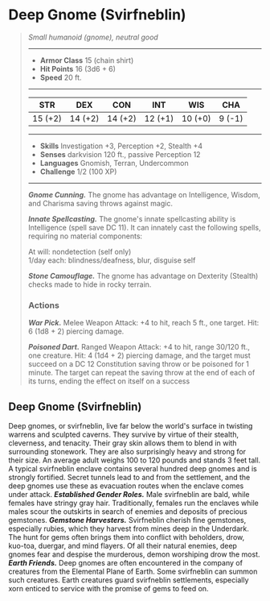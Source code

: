 # Deep Gnome (Svirfneblin)
>*Small humanoid (gnome), neutral good*
>___
>- **Armor Class** 15 (chain shirt)
>- **Hit Points** 16 (3d6 + 6)
>- **Speed** 20 ft.
>___
>|STR|DEX|CON|INT|WIS|CHA|
>|:---:|:---:|:---:|:---:|:---:|:---:|
>|15 (+2)|14 (+2)|14 (+2)|12 (+1)|10 (+0)|9 (-1)|
>___
>- **Skills** Investigation +3, Perception +2, Stealth +4
>- **Senses** darkvision 120 ft., passive Perception 12
>- **Languages** Gnomish, Terran, Undercommon
>- **Challenge** 1/2 (100 XP)
>___
>***Gnome Cunning.*** The gnome has advantage on Intelligence, Wisdom, and Charisma saving throws against magic.  
>
>***Innate Spellcasting.*** The gnome's innate spellcasting ability is Intelligence (spell save DC 11). It can innately cast the following spells, requiring no material components:  
>
>At will: nondetection (self only)  
>1/day each: blindness/deafness, blur, disguise self  
>
>
>***Stone Camouflage.*** The gnome has advantage on Dexterity (Stealth) checks made to hide in rocky terrain.  
>
>### Actions
>***War Pick.*** Melee Weapon Attack: +4 to hit, reach 5 ft., one target. Hit: 6 (1d8 + 2) piercing damage.  
>
>***Poisoned Dart.*** Ranged Weapon Attack: +4 to hit, range 30/120 ft., one creature. Hit: 4 (1d4 + 2) piercing damage, and the target must succeed on a DC 12 Constitution saving throw or be poisoned for 1 minute. The target can repeat the saving throw at the end of each of its turns, ending the effect on itself on a success
## Deep Gnome (Svirfneblin)
Deep gnomes, or svirfneblin, live far below the world's surface in twisting warrens and sculpted caverns. They survive by virtue of their stealth, cleverness, and tenacity. Their gray skin allows them to blend in with surrounding stonework. They are also surprisingly heavy and strong for their size. An average adult weighs 100 to 120 pounds and stands 3 feet tall.
A typical svirfneblin enclave contains several hundred deep gnomes and is strongly fortified. Secret tunnels lead to and from the settlement, and the deep gnomes use these as evacuation routes when the enclave comes under attack.
***Established Gender Roles.*** Male svirfneblin are bald, while females have stringy gray hair. Traditionally, females run the enclaves while males scour the outskirts in search of enemies and deposits of precious gemstones.
***Gemstone Harvesters.*** Svirfneblin cherish fine gemstones, especially rubies, which they harvest from mines deep in the Underdark. The hunt for gems often brings them into conflict with beholders, drow, kuo-toa, duergar, and mind flayers. Of all their natural enemies, deep gnomes fear and despise the murderous, demon worshiping drow the most.
***Earth Friends.*** Deep gnomes are often encountered in the company of creatures from the Elemental Plane of Earth. Some svirfneblin can summon such creatures. Earth creatures guard svirfneblin settlements, especially xorn enticed to service with the promise of gems to feed on.